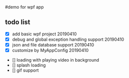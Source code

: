 #demo for wpf app

## todo list

- [x] add basic wpf project 20190410
- [x] debug and global exception handling support 20190410
- [x] json and file database support 20190410
- [x] customize by MyAppConfig 20190410
- [] loading with playing video in background
- [] splash loading
- [] gif support
